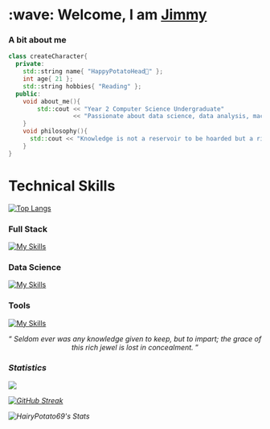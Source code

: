 <h1>
  :wave: Welcome, I am <a href = "https://github.com/HairyPotato69">Jimmy</a>
</h1>

### A bit about me
```c++
class createCharacter{
  private:
    std::string name{ "HappyPotatoHead🥔" };
    int age{ 21 };
    std::string hobbies{ "Reading" };
  public:
    void about_me(){
        std::cout << "Year 2 Computer Science Undergraduate"
                  << "Passionate about data science, data analysis, machine learning, and developing impactful projects."
    }
    void philosophy(){
      std::cout << "Knowledge is not a reservoir to be hoarded but a river to be shared"
    }
}
```

# Technical Skills


[![Top Langs](https://github-readme-stats.vercel.app/api/top-langs/?username=HappyPotatoHead&layout=compact&theme=vision-friendly-dark)](https://github.com/HappyPotatoHead/github-readme-stats)

### Full Stack
[![My Skills](https://skillicons.dev/icons?i=js,html,css,tailwind,bootstrap,react,vite,flask&perline=4)](https://skillicons.dev)

### Data Science
[![My Skills](https://skillicons.dev/icons?i=py,pytorch,sklearn,opencv,mysql&perline=4)](https://skillicons.dev)

### Tools
[![My Skills](https://skillicons.dev/icons?i=vscode,visualstudio,obsidian,figma,docker&perline=4)](https://skillicons.dev)

          
<!--
<p align="left"> 
    <img src="https://raw.githubusercontent.com/devicons/devicon/master/icons/cplusplus/cplusplus-original.svg" alt="cplusplus" width="40" height="40"/> 
    <img src="https://raw.githubusercontent.com/devicons/devicon/master/icons/css3/css3-original-wordmark.svg" alt="css3" width="40" height="40"/> 
    <img src="https://raw.githubusercontent.com/devicons/devicon/master/icons/html5/html5-original-wordmark.svg" alt="html5" width="40" height="40"/> 
    <img src="https://raw.githubusercontent.com/devicons/devicon/master/icons/javascript/javascript-original.svg" alt="javascript" width="40" height="40"/>
    <img src="https://raw.githubusercontent.com/devicons/devicon/master/icons/python/python-original.svg" alt="python" width="40" height="40"/> 
</p>
-->

<div align="center">
  <q>
    <i>
      Seldom ever was any knowledge given to keep, but to impart; the grace of this rich jewel is lost in concealment.
    </<i>
  </q>
</div>

### Statistics
![](https://komarev.com/ghpvc/?username=HappyPotatoHead&abbreviated=true&label=Profile+Views&style=flat&color=blue)

[![GitHub Streak](https://git-hub-streak-stats.vercel.app?user=HappyPotatoHead&theme=dark)](https://git.io/streak-stats)

![HairyPotato69's Stats](https://github-readme-stats.vercel.app/api?username=HappyPotatoHead&theme=vue-dark&show_icons=true&hide_border=false&count_private=true)

